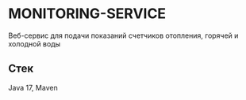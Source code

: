 # MONITORING-SERVICE
Bеб-сервис для подачи показаний счетчиков отопления, горячей и холодной воды

## Стек
Java 17, Maven
